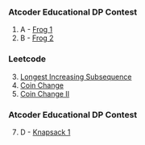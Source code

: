 ### Atcoder Educational DP Contest
1. A - [Frog 1](https://atcoder.jp/contests/dp/tasks/dp_a)
2. B - [Frog 2](https://atcoder.jp/contests/dp/tasks/dp_b)
### Leetcode
3. [Longest Increasing Subsequence](https://leetcode.com/problems/longest-increasing-subsequence/description/)
4. [Coin Change](https://leetcode.com/problems/coin-change/)
5. [Coin Change II](https://leetcode.com/problems/coin-change-ii/description/)
### Atcoder Educational DP Contest
7. D - [Knapsack 1](https://atcoder.jp/contests/dp/tasks/dp_d)
